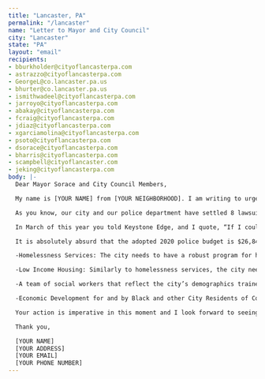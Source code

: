 ```yaml
---
title: "Lancaster, PA"
permalink: "/lancaster"
name: "Letter to Mayor and City Council"
city: "Lancaster"
state: "PA"
layout: "email"
recipients:
- bburkholder@cityoflancasterpa.com
- astrazzo@cityoflancasterpa.com
- GeorgeL@co.lancaster.pa.us
- bhurter@co.lancaster.pa.us
- ismithwadeel@cityoflancasterpa.com
- jarroyo@cityoflancasterpa.com
- abakay@cityoflancasterpa.com
- fcraig@cityoflancasterpa.com
- jdiaz@cityoflancasterpa.com
- xgarciamolina@cityoflancasterpa.com
- psoto@cityoflancasterpa.com
- dsorace@cityoflancasterpa.com
- bharris@cityoflancasterpa.com
- scampbell@cityoflancaster.com
- jeking@cityoflancasterpa.com
body: |-
  Dear Mayor Sorace and City Council Members,

  My name is [YOUR NAME] from [YOUR NEIGHBORHOOD]. I am writing to urge you to commit to an ethical and equitable reallocation of the Lancaster City expense budget, away from the Lancaster City Bureau of Police and towards social services. The people of the city you govern have been showing up in the streets expressing their rage, grief and discontent because the measures already in place are not working.

  As you know, our city and our police department have settled 8 lawsuits over claims of wrongdoing since 2015, including 5 for the use of excessive force. These settlements are paid for by us, Lancaster’s taxpayers. In addition, the lack of transparency and accountability from the police department has made it impossible to quantify any other misconduct that takes place. I will no longer accept empty gestures and suggestions of “reform” like those referenced in the “City of Lancaster Commitments to Racial Equity.”

  In March of this year you told Keystone Edge, and I quote, “If I could snap my fingers and eliminate poverty, I would do it.” As a city resident, I would like to see a People’s budget that reflects this goal by prioritizing community wellbeing and redirects funding away from the police so that Lancaster can be a place of justice and safety for all people.

  It is absolutely absurd that the adopted 2020 police budget is $26,846,397 which is larger than the allocations to the fire department, department of Community Planning & Economic Development and the department of Public Works combined. The police get 42.8% of our City’s budget of which 12 million is solely for police salaries. As a Lancaster City Resident, I demand you reallocate at least 20% of the Police budget to local social services. Places in the budget that deserve more funding, and will help you uphold your goal of working on poverty solutions, are:

  -Homelessness Services: The city needs to have a robust program for housing vulnerable peoples and providing mobility into jobs and access to social services. Currently the budget lists this under Community Development Division, which received only 4.79 million in 2020.

  -Low Income Housing: Similarly to homelessness services, the city needs a robust program for its residents. There is currently no mention of low-income housing support in the General Fund budget

  -A team of social workers that reflect the city’s demographics trained to de-escalate and respond to emergency and non-emergency community needs

  -Economic Development for and by Black and other City Residents of Color: Invest in and prioritize Black and other POC who are city residents for all grant and loan programs, specifically the existing enterprise loan program

  Your action is imperative in this moment and I look forward to seeing you adopt a People's budget.

  Thank you,

  [YOUR NAME]
  [YOUR ADDRESS]
  [YOUR EMAIL]
  [YOUR PHONE NUMBER]
---
```

